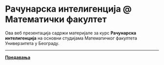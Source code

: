 # Рачунарска интелигенција @ Математички факултет

Ова веб презентација садржи материјале за курс **Рачунарска интелигенција** на основни студијама Математичког факултета Универзитета у Београду.

---

**[Предавања](predavanja/README.md)**
